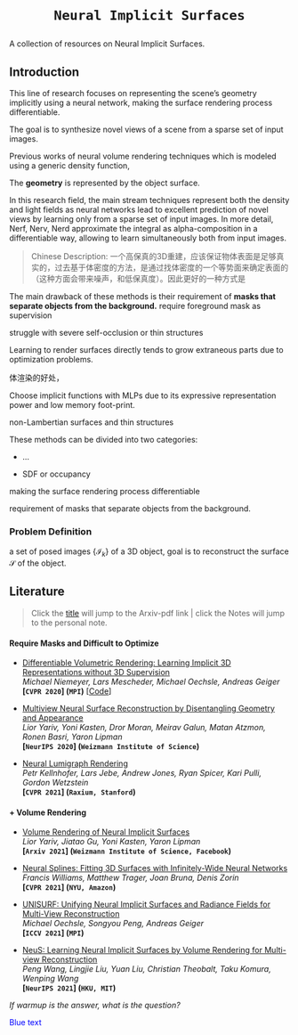 # <p align=center>`Neural Implicit Surfaces`</p>

A collection of resources on Neural Implicit Surfaces.

## Introduction

This line of research focuses on representing the scene’s geometry implicitly using a neural network, making the surface rendering process differentiable. 

The goal is to synthesize novel views of a scene from a sparse set of input images.

Previous works of neural volume rendering techniques which is modeled using a generic density function, 



The **geometry** is represented by the object surface.



In this research field, the main stream techniques represent both the density and light fields as neural networks lead to excellent prediction of novel views by learning only from a sparse set of input images. In more detail, Nerf, Nerv, Nerd approximate the integral as alpha-composition in a differentiable way, allowing to learn simultaneously both from input images.



> Chinese Description: 一个高保真的3D重建，应该保证物体表面是足够真实的，过去基于体密度的方法，是通过找体密度的一个等势面来确定表面的（这种方面会带来噪声，和低保真度）。因此更好的一种方式是





The main drawback of these methods is their requirement of **masks that separate objects from the background.** require foreground mask as supervision

struggle with severe self-occlusion or thin structures

Learning to render surfaces directly tends to grow extraneous parts due to optimization problems.



体渲染的好处，



Choose implicit functions with MLPs due to its expressive representation power and low memory foot-print.



non-Lambertian surfaces and thin structures



These methods can be divided into two categories:

- ...



- SDF or occupancy




making the surface rendering process differentiable

requirement of masks that separate objects from the background.



### Problem Definition

a set of posed images $\{\mathcal{I}_k\}$ of a 3D object, goal is to reconstruct the surface $\mathcal{S}$ of the object.



## Literature

> Click the [title]() will jump to the Arxiv-pdf link | click the Notes will jump to the personal note.



#### Require Masks and Difficult to Optimize

- <span id="DVR"></span>
  [Differentiable Volumetric Rendering: Learning Implicit 3D Representations without 3D Supervision](https://arxiv.org/pdf/1912.07372.pdf)  
  *Michael Niemeyer, Lars Mescheder, Michael Oechsle, Andreas Geiger*  
  **[`CVPR 2020`] (`MPI`)** [[Code](https://github.com/autonomousvision/differentiable_volumetric_rendering)]  

- <span id="IDR"></span>
  [Multiview Neural Surface Reconstruction by Disentangling Geometry and Appearance](https://arxiv.org/pdf/2003.09852.pdf)  
  *Lior Yariv, Yoni Kasten, Dror Moran, Meirav Galun, Matan Atzmon, Ronen Basri, Yaron Lipman*  
  **[`NeurIPS 2020`] (`Weizmann Institute of Science`)**

- <span id="IDR"></span>
  [Neural Lumigraph Rendering](https://arxiv.org/pdf/2103.11571.pdf)  
  *Petr Kellnhofer, Lars Jebe, Andrew Jones, Ryan Spicer, Kari Pulli, Gordon Wetzstein*  
  **[`CVPR 2021`] (`Raxium, Stanford`)**



#### + Volume Rendering

- <span id="VolSDF"></span>
  [Volume Rendering of Neural Implicit Surfaces](https://arxiv.org/pdf/2106.12052.pdf)  
  *Lior Yariv, Jiatao Gu, Yoni Kasten, Yaron Lipman*  
  **[`Arxiv 2021`] (`Weizmann Institute of Science, Facebook`)**  

- <span id="Neural-Splines"></span>
  [Neural Splines: Fitting 3D Surfaces with Infinitely-Wide Neural Networks](https://arxiv.org/pdf/2006.13782.pdf)  
  *Francis Williams, Matthew Trager, Joan Bruna, Denis Zorin*  
  **[`CVPR 2021`] (`NYU, Amazon`)**  

- <span id="UNISURF"></span>
  [UNISURF: Unifying Neural Implicit Surfaces and Radiance Fields for Multi-View Reconstruction](https://arxiv.org/pdf/2104.10078.pdf)  
  *Michael Oechsle, Songyou Peng, Andreas Geiger*  
  **[`ICCV 2021`] (`MPI`)**  

- <span id="NeuS"></span>
  [NeuS: Learning Neural Implicit Surfaces by Volume Rendering for Multi-view Reconstruction](https://arxiv.org/pdf/2106.10689.pdf)  
  *Peng Wang, Lingjie Liu, Yuan Liu, Christian Theobalt, Taku Komura, Wenping Wang*  
  **[`NeurIPS 2021`]  (`HKU, MIT`)**   



<i>If warmup is the answer, what is the question?</i>

<p style="color:blue;">Blue text</p>

